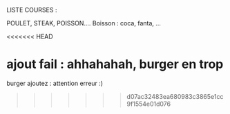 LISTE COURSES :

POULET, STEAK, POISSON....
Boisson : coca, fanta, ...

<<<<<<< HEAD

ajout fail : ahhahahah, burger en trop
=======
burger ajoutez : attention erreur :)
>>>>>>> d07ac32483ea680983c3865e1cc9f1554e01d076

